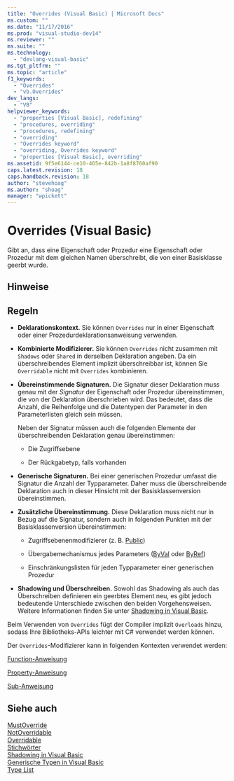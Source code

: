 ```yaml
---
title: "Overrides (Visual Basic) | Microsoft Docs"
ms.custom: ""
ms.date: "11/17/2016"
ms.prod: "visual-studio-dev14"
ms.reviewer: ""
ms.suite: ""
ms.technology: 
  - "devlang-visual-basic"
ms.tgt_pltfrm: ""
ms.topic: "article"
f1_keywords: 
  - "Overrides"
  - "vb.Overrides"
dev_langs: 
  - "VB"
helpviewer_keywords: 
  - "properties [Visual Basic], redefining"
  - "procedures, overriding"
  - "procedures, redefining"
  - "overriding"
  - "Overrides keyword"
  - "overriding, Overrides keyword"
  - "properties [Visual Basic], overriding"
ms.assetid: 9f5e6144-ce10-465e-842b-1a8f8760af90
caps.latest.revision: 18
caps.handback.revision: 18
author: "stevehoag"
ms.author: "shoag"
manager: "wpickett"
---
```

# Overrides (Visual Basic)
Gibt an, dass eine Eigenschaft oder Prozedur eine Eigenschaft oder Prozedur mit dem gleichen Namen überschreibt, die von einer Basisklasse geerbt wurde.  
  
## Hinweise  
  
## Regeln  
  
-   **Deklarationskontext.** Sie können `Overrides` nur in einer Eigenschaft oder einer Prozedurdeklarationsanweisung verwenden.  
  
-   **Kombinierte Modifizierer.** Sie können `Overrides` nicht zusammen mit `Shadows` oder `Shared` in derselben Deklaration angeben.  Da ein überschreibendes Element implizit überschreibbar ist, können Sie `Overridable` nicht mit `Overrides` kombinieren.  
  
-   **Übereinstimmende Signaturen.** Die Signatur dieser Deklaration muss genau mit der *Signatur* der Eigenschaft oder Prozedur übereinstimmen, die von der Deklaration überschrieben wird.  Das bedeutet, dass die Anzahl, die Reihenfolge und die Datentypen der Parameter in den Parameterlisten gleich sein müssen.  
  
     Neben der Signatur müssen auch die folgenden Elemente der überschreibenden Deklaration genau übereinstimmen:  
  
    -   Die Zugriffsebene  
  
    -   Der Rückgabetyp, falls vorhanden  
  
-   **Generische Signaturen.** Bei einer generischen Prozedur umfasst die Signatur die Anzahl der Typparameter.  Daher muss die überschreibende Deklaration auch in dieser Hinsicht mit der Basisklassenversion übereinstimmen.  
  
-   **Zusätzliche Übereinstimmung.** Diese Deklaration muss nicht nur in Bezug auf die Signatur, sondern auch in folgenden Punkten mit der Basisklassenversion übereinstimmen:  
  
    -   Zugriffsebenenmodifizierer \(z. B. [Public](../../../visual-basic/language-reference/modifiers/public.md)\)  
  
    -   Übergabemechanismus jedes Parameters \([ByVal](../../../visual-basic/language-reference/modifiers/byval.md) oder [ByRef](../../../visual-basic/language-reference/modifiers/byref.md)\)  
  
    -   Einschränkungslisten für jeden Typparameter einer generischen Prozedur  
  
-   **Shadowing und Überschreiben.** Sowohl das Shadowing als auch das Überschreiben definieren ein geerbtes Element neu, es gibt jedoch bedeutende Unterschiede zwischen den beiden Vorgehensweisen.  Weitere Informationen finden Sie unter [Shadowing in Visual Basic](../../../visual-basic/programming-guide/language-features/declared-elements/shadowing.md).  
  
 Beim Verwenden von `Overrides` fügt der Compiler implizit `Overloads` hinzu, sodass Ihre Bibliotheks\-APIs leichter mit C\# verwendet werden können.  
  
 Der `Overrides`\-Modifizierer kann in folgenden Kontexten verwendet werden:  
  
 [Function\-Anweisung](../../../visual-basic/language-reference/statements/function-statement.md)  
  
 [Property\-Anweisung](../../../visual-basic/language-reference/statements/property-statement.md)  
  
 [Sub\-Anweisung](../../../visual-basic/language-reference/statements/sub-statement.md)  
  
## Siehe auch  
 [MustOverride](../../../visual-basic/language-reference/modifiers/mustoverride.md)   
 [NotOverridable](../../../visual-basic/language-reference/modifiers/notoverridable.md)   
 [Overridable](../../../visual-basic/language-reference/modifiers/overridable.md)   
 [Stichwörter](../../../visual-basic/language-reference/keywords/index.md)   
 [Shadowing in Visual Basic](../../../visual-basic/programming-guide/language-features/declared-elements/shadowing.md)   
 [Generische Typen in Visual Basic](../../../visual-basic/programming-guide/language-features/data-types/generic-types.md)   
 [Type List](../../../visual-basic/language-reference/statements/type-list.md)